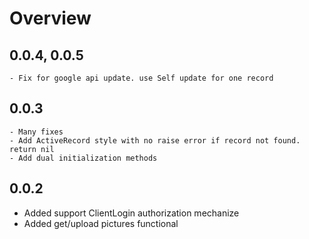 # Overview

## 0.0.4, 0.0.5
    - Fix for google api update. use Self update for one record

## 0.0.3
    - Many fixes
    - Add ActiveRecord style with no raise error if record not found. return nil
    - Add dual initialization methods

## 0.0.2

   - Added support ClientLogin authorization mechanize
   - Added get/upload pictures functional

